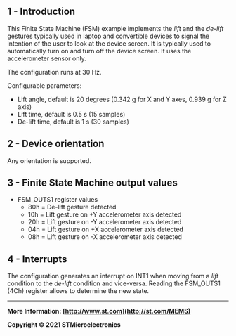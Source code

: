 ## 1 - Introduction

This Finite State Machine (FSM) example implements the *lift* and the *de-lift* gestures typically used in laptop and convertible devices to signal the intention of the user to look at the device screen. It is typically used to automatically turn on and turn off the device screen. It uses the accelerometer sensor only.

The configuration runs at 30 Hz.

Configurable parameters:

- Lift angle, default is 20 degrees (0.342 g for X and Y axes, 0.939 g for Z axis)
- Lift time, default is 0.5 s (15 samples)
- De-lift time, default is 1 s (30 samples)


## 2 - Device orientation

Any orientation is supported.


## 3 - Finite State Machine output values

- FSM_OUTS1 register values
  - 80h = De-lift gesture detected
  - 10h = Lift gesture on +Y accelerometer axis detected
  - 20h = Lift gesture on -Y accelerometer axis detected
  - 04h = Lift gesture on +X accelerometer axis detected
  - 08h = Lift gesture on -X accelerometer axis detected


## 4 - Interrupts

The configuration generates an interrupt on INT1 when moving from a *lift* condition to the *de-lift* condition and vice-versa. Reading the FSM_OUTS1 (4Ch) register allows to determine the new state.

------

**More Information: [http://www.st.com](http://st.com/MEMS)**

**Copyright © 2021 STMicroelectronics**
